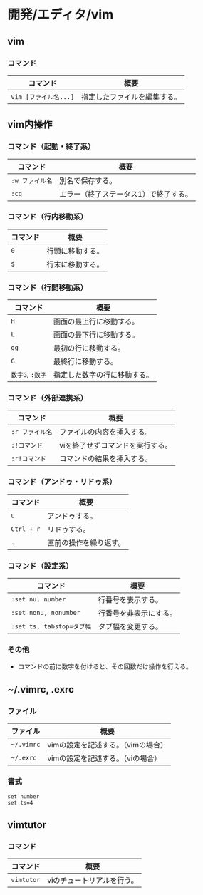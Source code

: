 # 開発/エディタ/vim

## vim

### コマンド

|コマンド|概要|
|---|---|
|`vim [ファイル名...]`|指定したファイルを編集する。|

## vim内操作

### コマンド（起動・終了系）

| コマンド        | 概要                                  |
| --------------- | ------------------------------------- |
| `:w ファイル名` | 別名で保存する。                      |
| `:cq`           | エラー（終了ステータス1）で終了する。 |

### コマンド（行内移動系）

| コマンド | 概要             |
| -------- | ---------------- |
| `0`      | 行頭に移動する。 |
| `$`      | 行末に移動する。 |

### コマンド（行間移動系）

| コマンド         | 概要                         |
| ---------------- | ---------------------------- |
| `H`              | 画面の最上行に移動する。     |
| `L`              | 画面の最下行に移動する。     |
| `gg`             | 最初の行に移動する。         |
| `G`              | 最終行に移動する。           |
| `数字G`, `:数字` | 指定した数字の行に移動する。 |

### コマンド（外部連携系）

| コマンド        | 概要                             |
| --------------- | -------------------------------- |
| `:r ファイル名` | ファイルの内容を挿入する。       |
| `:!コマンド`    | viを終了せずコマンドを実行する。 |
| `:r!コマンド`   | コマンドの結果を挿入する。       |

### コマンド（アンドゥ・リドゥ系）

| コマンド   | 概要                   |
| ---------- | ---------------------- |
| `u`        | アンドゥする。         |
| `Ctrl + r` | リドゥする。           |
| `.`        | 直前の操作を繰り返す。 |

### コマンド（設定系）

| コマンド                  | 概要                   |
| ------------------------- | ---------------------- |
| `:set nu, number`         | 行番号を表示する。     |
| `:set nonu, nonumber`     | 行番号を非表示にする。 |
| `:set ts, tabstop=タブ幅` | タブ幅を変更する。     |

### その他

- コマンドの前に数字を付けると、その回数だけ操作を行える。

## ~/.vimrc, .exrc

### ファイル

| ファイル   | 概要                               |
| ---------- | ---------------------------------- |
| `~/.vimrc` | vimの設定を記述する。（vimの場合） |
| `~/.exrc`  | vimの設定を記述する。（viの場合）  |

### 書式

```text
set number
set ts=4
```

## vimtutor

### コマンド

| コマンド   | 概要                       |
| ---------- | -------------------------- |
| `vimtutor` | viのチュートリアルを行う。 |
